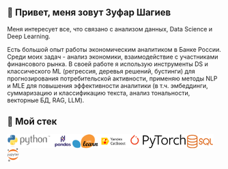 ## 👋 Привет, меня зовут Зуфар Шагиев

Меня интересует все, что связано с анализом данных, Data Science и Deep Learning.

Есть большой опыт работы экономическим аналитиком в Банке России. Среди моих задач - анализ экономики, взаимодействие с участниками финансового рынка.
В своей работе я использую инструменты DS и классического ML (регрессия, деревья решений, бустинги) для прогнозирования потребительской активности, применяю методы NLP и MLE для повышения эффективности аналитики (в т.ч. эмбеддинги, суммаризацию и классификацию  текста, анализ тональности, векторные БД, RAG, LLM). 

## 🔭 Мой стек

<img align="left" src="python-logo-generic.svg" alt="Python" height=32px>
<img align="left" src="pandas_secondary.svg" alt="Pandas" height=32px>
<img align="left" src="Scikit_learn_logo_small.svg" alt="Scikit learn" height=32px>
<img align="left" src="catboost.png" alt="Catboost" height=32px>
<img align="left" src="PyTorch_logo_black.svg" alt="PyTorch" height=32px>
<img align="left" src="Sql_data_base_with_logo.svg" alt="SQL" height=32px>
<img align="left" src="jupiter-logo.svg" alt="Jupiter Notebook" height=32px>


<!--
**z0rr0z/z0rr0z** is a ✨ _special_ ✨ repository because its `README.md` (this file) appears on your GitHub profile.

Here are some ideas to get you started:

- 🔭 I’m currently working on ...
- 🌱 I’m currently learning ...
- 👯 I’m looking to collaborate on ...
- 🤔 I’m looking for help with ...
- 💬 Ask me about ...
- 📫 How to reach me: ...
- 😄 Pronouns: ...
- ⚡ Fun fact: ...
-->
